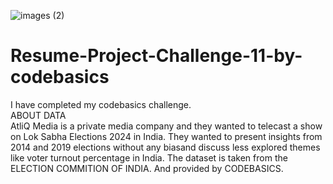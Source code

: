
![images (2)](https://github.com/user-attachments/assets/0d012672-710f-411d-b804-5fb0d0138df8)


# Resume-Project-Challenge-11-by-codebasics
I have completed my codebasics challenge.\
ABOUT DATA\
AtliQ Media is a private media company and they wanted to telecast a show on Lok Sabha Elections 2024 in India.
They wanted to present insights from 2014 and 2019 elections without any biasand discuss less explored themes like voter turnout percentage in India.
The dataset is taken from the ELECTION COMMITION OF INDIA.
And provided by CODEBASICS.
